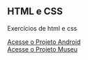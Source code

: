## HTML e CSS
Exercícios de html e css

<a href="https://leeticia-araaujo.github.io/html-css/desafios/10-mini-projeto/" target="_blank">Acesse o Projeto Android</a> <br>
<a href="https://leeticia-araaujo.github.io/html-css/desafios/novo-projeto-museu-2/" target="_blank">Acesse o Projeto Museu</a> 
